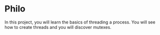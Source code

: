 # Philo
In this project, you will learn the basics of threading a process.
You will see how to create threads and you will discover mutexes.
